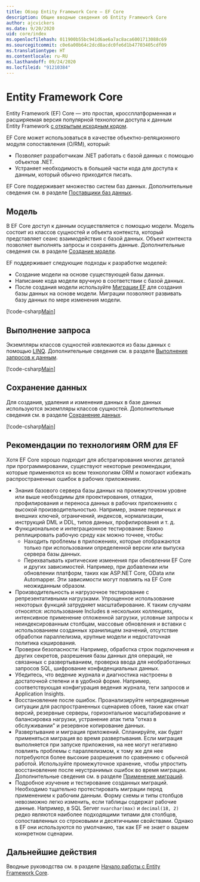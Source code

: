 ```yaml
---
title: Обзор Entity Framework Core — EF Core
description: Общие вводные сведения об Entity Framework Core
author: ajcvickers
ms.date: 9/20/2020
uid: core/index
ms.openlocfilehash: 011900b55bc941d6ae6a7ac8aca6001713088c69
ms.sourcegitcommit: c0e6a00b64c2dcd8acdc0fe6d1b47703405cdf09
ms.translationtype: HT
ms.contentlocale: ru-RU
ms.lasthandoff: 09/24/2020
ms.locfileid: "91210384"
---
```

# <a name="entity-framework-core"></a>Entity Framework Core

Entity Framework (EF) Core — это простая, кроссплатформенная и расширяемая версия популярной технологии доступа к данным Entity Framework [с открытым исходным кодом](https://github.com/aspnet/EntityFrameworkCore).

EF Core может использоваться в качестве объектно-реляционного модуля сопоставления (O/RM), который:

* Позволяет разработчикам .NET работать с базой данных с помощью объектов .NET.
* Устраняет необходимость в большей части кода для доступа к данным, который обычно приходится писать.

EF Core поддерживает множество систем баз данных. Дополнительные сведения см. в разделе [Поставщики баз данных](xref:core/providers/index).

## <a name="the-model"></a>Модель

В EF Core доступ к данным осуществляется с помощью модели. Модель состоит из классов сущностей и объекта контекста, который представляет сеанс взаимодействия с базой данных. Объект контекста позволяет выполнять запросы и сохранять данные. Дополнительные сведения см. в разделе [Создание модели](xref:core/modeling/index).

EF поддерживает следующие подходы к разработке моделей:

* Создание модели на основе существующей базы данных.
* Написание кода модели вручную в соответствии с базой данных.
* После создания модели используйте [Миграции EF](xref:core/managing-schemas/migrations/index) для создания базы данных на основе модели. Миграции позволяют развивать базу данных по мере изменения модели.

[!code-csharp[Main](../../samples/core/Intro/Model.cs)]

## <a name="querying"></a>Выполнение запроса

Экземпляры классов сущностей извлекаются из базы данных с помощью [LINQ](/dotnet/csharp/programming-guide/concepts/linq/). Дополнительные сведения см. в разделе [Выполнение запросов к данным](xref:core/querying/index).

[!code-csharp[Main](../../samples/core/Intro/Program.cs#Querying)]

## <a name="saving-data"></a>Сохранение данных

Для создания, удаления и изменения данных в базе данных используются экземпляры классов сущностей. Дополнительные сведения см. в разделе [Сохранение данных](xref:core/saving/index).

[!code-csharp[Main](../../samples/core/Intro/Program.cs#SavingData)]

## <a name="ef-orm-considerations"></a>Рекомендации по технологиям ORM для EF

Хотя EF Core хорошо подходит для абстрагирования многих деталей при программировании, существуют некоторые рекомендации, которые применяются ко всем технологиям ORM и помогают избежать распространенных ошибок в рабочих приложениях.

 - Знания базового сервера базы данных на промежуточном уровне или выше необходимы для проектирования, отладки, профилирования и переноса данных в рабочих приложениях с высокой производительностью. Например, знание первичных и внешних ключей, ограничений, индексов, нормализации, инструкций DML и DDL, типов данных, профилирования и т. д.
- Функциональное и интеграционное тестирование:  Важно реплицировать рабочую среду как можно точнее, чтобы:
  - Находить проблемы в приложениях, которые отображаются только при использовании определенной версии или выпуска сервера базы данных.
  - Перехватывать критические изменения при обновлении EF Core и других зависимостей. Например, при добавлении или обновлении платформ, таких как ASP.NET Core, OData или Automapper. Эти зависимости могут повлиять на EF Core неожиданным образом.
- Производительность и нагрузочное тестирование с репрезентативными нагрузками. Упрощенное использование некоторых функций затрудняет масштабирование. К таким случаям относятся: использование Includes в нескольких коллекциях, интенсивное применение отложенной загрузки, условные запросы к неиндексированным столбцам, массовые обновления и вставки с использованием созданных хранилищем значений, отсутствие обработки параллелизма, крупные модели и недостаточная политика кэширования.
- Проверки безопасности: Например, обработка строк подключения и других секретов, разрешения базы данных для операций, не связанных с развертыванием, проверка ввода для необработанных запросов SQL, шифрование конфиденциальных данных.
- Убедитесь, что ведение журнала и диагностика настроены в достаточной степени и в удобной форме. Например, соответствующая конфигурация ведения журнала, теги запросов и Application Insights.
- Восстановление после ошибок. Проанализируйте непредвиденные ситуации для распространенных сценариев сбоев, такие как откат версий, резервные серверы, горизонтальное масштабирование и балансировка нагрузки, устранение атак типа "отказ в обслуживании" и резервное копирование данных.
- Развертывание и миграция приложений. Спланируйте, как будет применяться миграция во время развертывания. Если миграция выполняется при запуске приложения, на нее могут негативно повлиять проблемы с параллелизмом, к тому же для нее потребуются более высокие разрешения по сравнению с обычной работой. Используйте промежуточное хранение, чтобы упростить восстановление после неустранимых ошибок во время миграции. Дополнительные сведения см. в разделе [Применение миграций](xref:core/managing-schemas/migrations/applying).
- Подробное изучение и тестирование созданных миграций. Необходимо тщательно протестировать миграции перед применением к рабочим данным. Форму схемы и типы столбцов невозможно легко изменить, если таблицы содержат рабочие данные. Например, в SQL Server `nvarchar(max)` и `decimal(18, 2)` редко являются наиболее подходящими типами для столбцов, сопоставленных со строковыми и десятичными свойствами. Однако в EF они используются по умолчанию, так как EF не знает о вашем конкретном сценарии.

## <a name="next-steps"></a>Дальнейшие действия

Вводные руководства см. в разделе [Начало работы с Entity Framework Core](xref:core/get-started/index).
